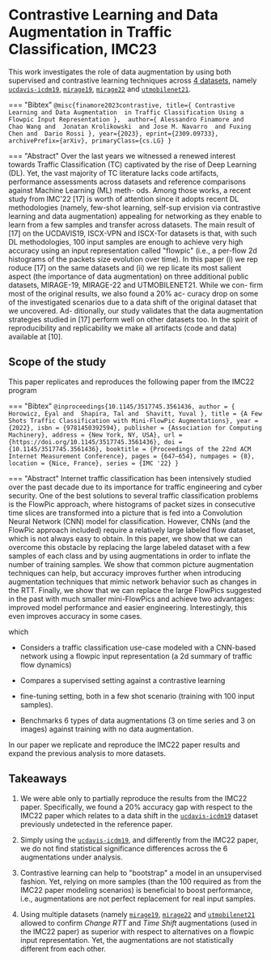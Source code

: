 # Contrastive Learning and Data Augmentation in Traffic Classification, IMC23

This work investigates the role of data
augmentation by using both supervised
and contrastive learning techniques
across [4 datasets](/tcbench/datasets/install), namely
[`ucdavis-icdm19`](/tcbench/datasets/install/ucdavis-icdm19), 
[`mirage19`](/tcbench/datasets/install/mirage19), 
[`mirage22`](/tcbench/datasets/install/mirage22) and 
[`utmobilenet21`](/tcbench/datasets/install/utmobilenet21).

=== "Bibtex"
	```
    @misc{finamore2023contrastive,
      title={
        Contrastive Learning and Data Augmentation 
        in Traffic Classification Using a 
        Flowpic Input Representation
      }, 
      author={
        Alessandro Finamore and 
        Chao Wang and 
        Jonatan Krolikowski 
        and Jose M. Navarro 
        and Fuxing Chen and 
        Dario Rossi
      },
      year={2023},
      eprint={2309.09733},
      archivePrefix={arXiv},
      primaryClass={cs.LG}
    }
    ```

=== "Abstract"
    Over the last years we witnessed a renewed interest towards
    Traffic Classification (TC) captivated by the rise of Deep
    Learning (DL). Yet, the vast majority of TC literature lacks
    code artifacts, performance assessments across datasets and
    reference comparisons against Machine Learning (ML) meth-
    ods. Among those works, a recent study from IMC'22 [17] is
    worth of attention since it adopts recent DL methodologies
    (namely, few-shot learning, self-sup ervision via contrastive
    learning and data augmentation) appealing for networking as
    they enable to learn from a few samples and transfer across
    datasets. The main result of [17] on the UCDAVIS19, ISCX-VPN
    and ISCX-Tor datasets is that, with such DL methodologies,
    100 input samples are enough to achieve very high accuracy
    using an input representation called "flowpic" (i.e., a per-flow
    2d histograms of the packets size evolution over time).
    In this paper (i) we rep roduce [17] on the same datasets
    and (ii) we rep licate its most salient aspect (the importance
    of data augmentation) on three additional public datasets,
    MIRAGE-19, MIRAGE-22 and UTMOBILENET21. While we con-
    firm most of the original results, we also found a 20% ac-
    curacy drop on some of the investigated scenarios due to
    a data shift of the original dataset that we uncovered. Ad-
    ditionally, our study validates that the data augmentation
    strategies studied in [17] perform well on other datasets too.
    In the spirit of reproducibility and replicability we make all
    artifacts (code and data) available at [10].


## Scope of the study

This paper replicates and reproduces the following paper
from the IMC22 program

=== "Bibtex"
    ```
    @inproceedings{10.1145/3517745.3561436,
    author = {
        Horowicz, Eyal and 
        Shapira, Tal and 
        Shavitt, Yuval
    },
    title = {A Few Shots Traffic Classification with Mini-FlowPic Augmentations},
    year = {2022},
    isbn = {9781450392594},
    publisher = {Association for Computing Machinery},
    address = {New York, NY, USA},
    url = {https://doi.org/10.1145/3517745.3561436},
    doi = {10.1145/3517745.3561436},
    booktitle = {Proceedings of the 22nd ACM Internet Measurement Conference},
    pages = {647–654},
    numpages = {8},
    location = {Nice, France},
    series = {IMC '22}
    }
    ```

=== "Abstract"
    Internet traffic classification has been intensively studied over the past decade due to its importance for traffic engineering and cyber security. One of the best solutions to several traffic classification problems is the FlowPic approach, where histograms of packet sizes in consecutive time slices are transformed into a picture that is fed into a Convolution Neural Network (CNN) model for classification. However, CNNs (and the FlowPic approach included) require a relatively large labeled flow dataset, which is not always easy to obtain. In this paper, we show that we can overcome this obstacle by replacing the large labeled dataset with a few samples of each class and by using augmentations in order to inflate the number of training samples. We show that common picture augmentation techniques can help, but accuracy improves further when introducing augmentation techniques that mimic network behavior such as changes in the RTT. Finally, we show that we can replace the large FlowPics suggested in the past with much smaller mini-FlowPics and achieve two advantages: improved model performance and easier engineering. Interestingly, this even improves accuracy in some cases.


which

* Considers a traffic classification use-case modeled
with a CNN-based network using a flowpic input representation
(a 2d summary of traffic flow dynamics)

* Compares a supervised setting against a contrastive learning 
+ fine-tuning setting, both in a few shot scenario
(training with 100 input samples).

* Benchmarks 6 types of data augmentations (3 on time series
and 3 on images) against training with no data augmentation.

In our paper we replicate and reproduce the IMC22 paper results
and expand the previous analysis to more datasets.

## Takeaways

1. We were able only to partially reproduce the results from the IMC22 paper.
   Specifically, we found a 20% accuracy gap with respect to the IMC22
   paper which relates to a data shift in the [`ucdavis-icdm19`](/tcbench/datasets/install/ucdavis-icdm19) dataset
   previously undetected in the reference paper.

2. Simply using the [`ucdavis-icdm19`](/tcbench/datasets/install/ucdavis-icdm19), and differently
   from the IMC22 paper, we do not find statistical significance differences across 
   the 6 augmentations under analysis.

3. Contrastive learning can help to "bootstrap" a model in an unsupervised fashion. Yet,
   relying on more samples (than the 100 required as from the IMC22 paper modeling scenarios)
   is beneficial to boost performance, i.e., augmentations are not perfect replacement for 
   real input samples.
       
4. Using multiple datasets (namely [`mirage19`](/tcbench/datasets/install/mirage19), 
   [`mirage22`](/tcbench/datasets/install/mirage22) and 
   [`utmobilenet21`](/tcbench/datasets/install/utmobilenet21) allowed to confirm 
   *Change RTT* and *Time Shift* augmentations (used in the IMC22 paper) 
   as superior with respect to alternatives on a flowpic input representation.
   Yet, the augmentations are not statistically different from each other.


